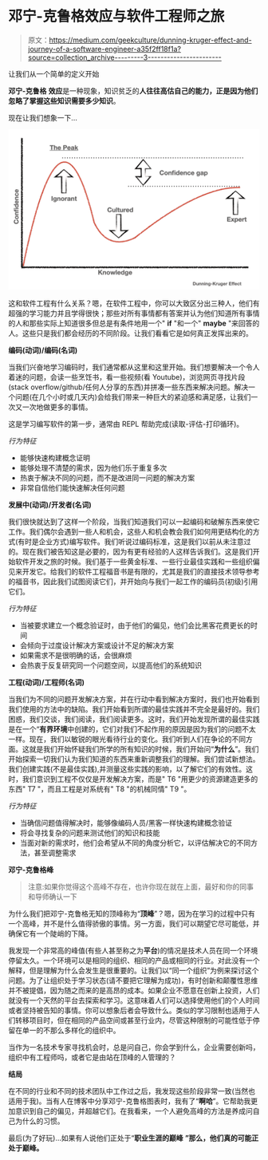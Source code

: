 # 邓宁-克鲁格效应与软件工程师之旅

> 原文：<https://medium.com/geekculture/dunning-kruger-effect-and-journey-of-a-software-engineer-a35f2ff18f1a?source=collection_archive---------3----------------------->

让我们从一个简单的定义开始

**邓宁-克鲁格** **效应**是一种现象，知识贫乏的**人往往高估自己的能力，正是因为他们忽略了掌握这些知识需要多少知识**。

现在让我们想象一下…

![](img/39864b2a14b98bb672e372a36b8ff220.png)

这和软件工程有什么关系？嗯，在软件工程中，你可以大致区分出三种人，他们有超强的学习能力并且学得很快；那些对所有事情都有答案并认为他们知道所有事情的人和那些实际上知道很多但总是有条件地用一个" **if** "和一个" **maybe** "来回答的人。这些只是我们都会经历的不同阶段。让我们看看它是如何真正发挥出来的。

**编码(动词)/编码(名词)**

当我们兴奋地学习编码时，我们通常都从这里和这里开始。我们想要解决一个令人着迷的问题，会读一些烹饪书，看一些视频(看 Youtube)，浏览网页寻找片段(stack overflow/github/任何人分享的东西)并拼凑一些东西来解决问题。解决一个问题(在几个小时或几天内)会给我们带来一种巨大的紧迫感和满足感，让我们一次又一次地做更多的事情。

这是学习编写软件的第一步，通常由 REPL 帮助完成(读取-评估-打印循环)。

*行为特征*

*   能够快速构建概念证明
*   能够处理不清楚的需求，因为他们乐于重复多次
*   热衷于解决不同的问题，而不是改进同一问题的解决方案
*   非常自信他们能快速解决任何问题

**发展中(动词)/开发者(名词)**

我们很快就达到了这样一个阶段，当我们知道我们可以一起编码和破解东西来使它工作。我们偶尔会遇到一些人和机会，这些人和机会教会我们如何用更结构化的方式(有时是企业方式)编写软件。我们听说过编码标准，这是我们以前从未注意过的。现在我们被告知这是必要的，因为有更有经验的人这样告诉我们。这是我们开始软件开发之旅的时候。我们基于一些黄金标准、一些行业最佳实践和一些组织偏见来开发它。给我们的软件工程福音书是有限的，尤其是我们的直接技术领导参考的福音书，因此我们试图阅读它们，并开始向与我们一起工作的编码员(初级)引用它们。

*行为特征*

*   当被要求建立一个概念验证时，由于他们的偏见，他们会比黑客花费更长的时间
*   会倾向于过度设计解决方案或设计不足的解决方案
*   如果需求不是很明确的话，会很麻烦
*   会热衷于反复研究同一个问题空间，以提高他们的系统知识

**工程(动词)/工程师(名词)**

当我们为不同的问题开发解决方案，并在行动中看到解决方案时，我们也开始看到我们使用的方法中的缺陷。我们开始看到所谓的最佳实践并不完全是最好的。我们困惑，我们交谈，我们阅读，我们阅读更多。这时，我们开始发现所谓的最佳实践是在一个“**有界环境**中创建的，它们对我们不起作用的原因是因为我们的问题不太一样。现在，我们以敏锐的眼光看待行业的变化。我们听到人们在争论的不同方面。这就是我们开始怀疑我们所学的所有知识的时候，我们开始问“**为什么**”。我们开始探索一切我们认为我们知道的东西来重新调整我们的理解。我们尝试新想法。我们创建实践(不是最佳实践),并测量这些实践的影响，以了解它们的有效性。这时，我们意识到工程不仅仅是开发解决方案，而是" T6 "用更少的资源建造更多的东西" T7 "，而且工程是对系统有" T8 "的机械同情" T9 "。

*行为特征*

*   当确信问题值得解决时，能够像编码人员/黑客一样快速构建概念验证
*   将会寻找复杂的问题来测试他们的知识和技能
*   当面对新的需求时，他们会希望从不同的角度分析它，以评估解决它的不同方法，甚至调整需求

**邓宁-克鲁格峰**

> 注意:如果你觉得这个高峰不存在，也许你现在就在上面，最好和你的同事和导师确认一下

为什么我们把邓宁-克鲁格无知的顶峰称为“**顶峰**”？嗯，因为在学习的过程中只有一个高峰，并不是什么值得骄傲的事情。另一方面，我们可以期望它尽可能低，并确保它有一个陡峭的下降。

我发现一个非常高的峰值(有些人甚至称之为**平台**)的情况是技术人员在同一个环境停留太久。一个环境可以是相同的组织、相同的产品或相同的行业。对此没有一个解释，但是理解为什么会发生是很重要的。让我们以“同一个组织”为例来探讨这个问题。为了让组织处于学习状态(请不要把它理解为成功)，有时创新和颠覆性思维并不被提倡，因为随之而来的是高昂的成本。如果企业不愿意在创新上投资，人们就没有一个天然的平台去探索和学习。这意味着人们可以选择使用他们的个人时间或者坚持被告知的事情。你可以想象后者会导致什么。类似的学习限制也适用于人们转移项目时，但在相同的产品空间或甚至行业内，尽管这种限制的可能性低于停留在单一的不那么多样化的组织中。

当作为一名技术专家寻找机会时，总是问自己，你会学到什么，企业需要创新吗，组织中有工程师吗，或者它是由站在顶峰的人管理的？

**结局**

在不同的行业和不同的技术团队中工作过之后，我发现这些阶段非常一致(当然也适用于我)。当有人在博客中分享邓宁-克鲁格图表时，我有了“**啊哈**”。它帮助我更加意识到自己的偏见，并超越它们。在我看来，一个人避免高峰的方法是养成问自己为什么的习惯。

最后(为了好玩)…如果有人说他们正处于“**职业生涯的巅峰** **”那么，他们真的可能正处于巅峰。**